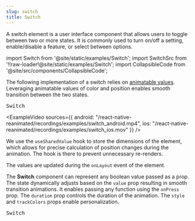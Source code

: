 ```yaml
---
slug: switch
title: Switch
---
```


A switch element is a user interface component that allows users to toggle between two or more states. It is commonly used to turn on/off a setting, enable/disable a feature, or select between options.

import Switch from '@site/static/examples/Switch';
import SwitchSrc from '!!raw-loader!@site/static/examples/Switch';
import CollapsibleCode from '@site/src/components/CollapsibleCode';

<InteractiveExample src={SwitchSrc} component={Switch} />

The following implementation of a switch relies on [animatable values](/docs/fundamentals/glossary#animatable-value). Leveraging animatable values of color and position enables smooth transition between the two states.

<samp id="Switch">Switch</samp>

<CollapsibleCode src={SwitchSrc} showLines={[26,52]}/>

<ExampleVideo
sources={{
    android: "/react-native-reanimated/recordings/examples/switch_android.mp4",
    ios: "/react-native-reanimated/recordings/examples/switch_ios.mov"
  }}
/>

We use the `useSharedValue` hook to store the dimensions of the element, which allows for precise calculation of position changes during the animation. The hook is there to prevent unnecessary re-renders.

<CollapsibleCode src={SwitchSrc} showLines={[23,25]}/>

The values are updated during the `onLayout` event of the element.

<CollapsibleCode src={SwitchSrc} showLines={[56,61]}/>

The **Switch** component can represent any boolean value passed as a prop. The state dynamically adjusts based on the `value` prop resulting in smooth transition animations. It enables passing any function using the `onPress` prop. The `duration` prop controls the duration of the animation. The `style` and `trackColors` props enable personalization.

<samp id="Switch">Switch</samp>

<CollapsibleCode src={SwitchSrc} showLines={[16,67]}/>
